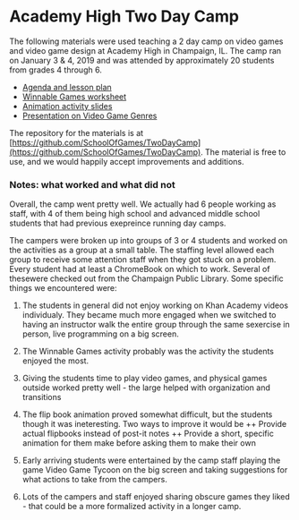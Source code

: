 # Academy High Two Day Camp 

The following materials were used teaching a 2 day camp on video games and video game design at Academy High in Champaign, IL. 
The camp ran on January 3 & 4, 2019 and was attended by approximately 20 students from grades 4 through 6.

+ [Agenda and lesson plan](https://github.com/SchoolOfGames/TwoDayCamp/raw/master/Public%20Camp%20Agenda.pdf)
+ [Winnable Games worksheet](https://github.com/SchoolOfGames/TwoDayCamp/raw/master/Winnable%20Games.pdf)
+ [Animation activity slides](https://github.com/SchoolOfGames/TwoDayCamp/raw/master/2D%20Video%20Game%20Animation.pptx)
+ [Presentation on Video Game Genres](https://prezi.com/5zkdek-a1d4j/video-game-genres/?utm_campaign=share&utm_medium=copy)

The repository for the materials is at [https://github.com/SchoolOfGames/TwoDayCamp](https://github.com/SchoolOfGames/TwoDayCamp). The material is free to use, and we would happily accept improvements and additions.


### Notes: what worked and what did not

Overall, the camp went pretty well. We actually had 6 people working as staff, with 4 of them being high school and advanced middle school students that had previous exepreince running day camps.

The campers were broken up into groups of 3 or 4 students and worked on the activities as a group at a small table. The staffing level allowed each group to receive some attention staff when they got stuck on a problem. Every student had at least a ChromeBook on which to work. Several of thesewere checked out from the Champaign Public Library. Some specific things we encountered were:

1. The students in general did not enjoy working on Khan Academy videos individualy. They became much more engaged when we switched to having an instructor walk the entire group through the same sexercise in person, live programming on a big screen.

2. The Winnable Games activity probably was the activity the students enjoyed the most.

3. Giving the students time to play video games, and physical games outside worked pretty well - the large helped with organization and transitions

4. The flip book animation proved somewhat difficult, but the students though it was ineteresting. Two ways to improve it would be
++ Provide actual flipbooks instead of post-it notes
++ Provide a short, specific animation for them make before asking them to make their own
   
5. Early arriving students were entertained by the camp staff playing the game Video Game Tycoon on the big screen and taking suggestions for what actions to take from the campers.

6. Lots of the campers and staff enjoyed sharing obscure games they liked - that could be a more formalized activity in a longer camp.

